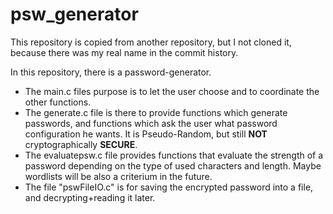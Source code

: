 # psw_generator

This repository is copied from another repository, but I not cloned it, because there was my real name in the commit history. 

In this repository, there is a password-generator. 
- The main.c files purpose is to let the user choose and to coordinate the other functions.
- The generate.c file is there to provide functions which generate passwords, and functions which ask the user what password configuration he wants. It is Pseudo-Random, but still **NOT** cryptographically **SECURE**.
- The evaluatepsw.c file provides functions that evaluate the strength of a password depending on the type of used characters and length. Maybe wordlists will be also a criterium in the future.
- The file "pswFileIO.c" is for saving the encrypted password into a file, and decrypting+reading it later.
